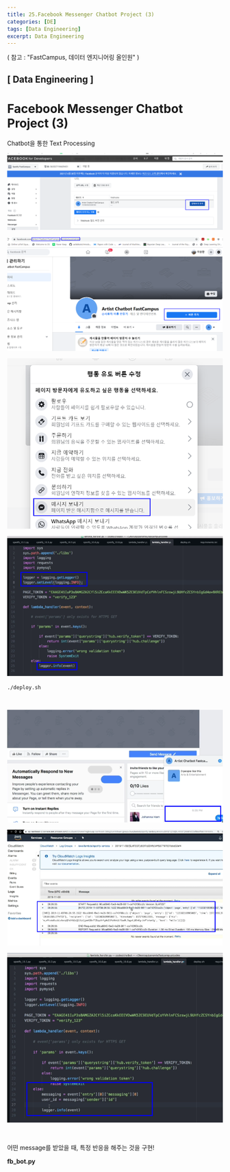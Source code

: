 ```yaml
---
title: 25.Facebook Messenger Chatbot Project (3)
categories: [DE]
tags: [Data Engineering]
excerpt: Data Engineering
---
```


( 참고 : "FastCampus, 데이터 엔지니어링 올인원" )

## [ Data Engineering ]

# Facebook Messenger Chatbot Project (3)

Chatbot을 통한 Text Processing

![figure2](/assets/img/DE/de179.png) 

![figure2](/assets/img/DE/de180.png)

![figure2](/assets/img/DE/de181.png)

![figure2](/assets/img/DE/de182.png)

`./deploy.sh`

<br>

![figure2](/assets/img/DE/de183.png)

![figure2](/assets/img/DE/de184.png)

![figure2](/assets/img/DE/de185.png)

<br>

어떤 message를 받았을 때, 특정 반응을 해주는 것을 구현!

**fb_bot.py**

